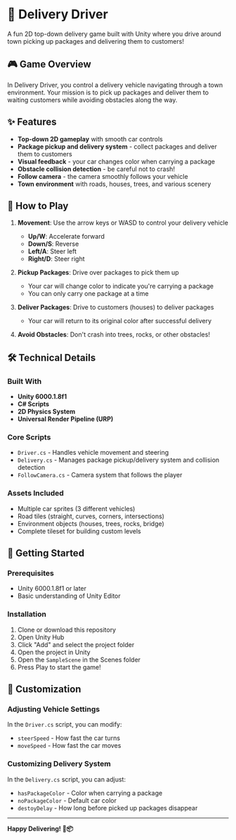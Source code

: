 # 🚗 Delivery Driver

A fun 2D top-down delivery game built with Unity where you drive around town picking up packages and delivering them to customers!

## 🎮 Game Overview

In Delivery Driver, you control a delivery vehicle navigating through a town environment. Your mission is to pick up packages and deliver them to waiting customers while avoiding obstacles along the way.

## ✨ Features

- **Top-down 2D gameplay** with smooth car controls
- **Package pickup and delivery system** - collect packages and deliver them to customers
- **Visual feedback** - your car changes color when carrying a package
- **Obstacle collision detection** - be careful not to crash!
- **Follow camera** - the camera smoothly follows your vehicle
- **Town environment** with roads, houses, trees, and various scenery

## 🎯 How to Play

1. **Movement**: Use the arrow keys or WASD to control your delivery vehicle
   - **Up/W**: Accelerate forward
   - **Down/S**: Reverse
   - **Left/A**: Steer left
   - **Right/D**: Steer right

2. **Pickup Packages**: Drive over packages to pick them up
   - Your car will change color to indicate you're carrying a package
   - You can only carry one package at a time

3. **Deliver Packages**: Drive to customers (houses) to deliver packages
   - Your car will return to its original color after successful delivery

4. **Avoid Obstacles**: Don't crash into trees, rocks, or other obstacles!

## 🛠️ Technical Details

### Built With
- **Unity 6000.1.8f1**
- **C# Scripts**
- **2D Physics System**
- **Universal Render Pipeline (URP)**

### Core Scripts
- `Driver.cs` - Handles vehicle movement and steering
- `Delivery.cs` - Manages package pickup/delivery system and collision detection
- `FollowCamera.cs` - Camera system that follows the player

### Assets Included
- Multiple car sprites (3 different vehicles)
- Road tiles (straight, curves, corners, intersections)
- Environment objects (houses, trees, rocks, bridge)
- Complete tileset for building custom levels

## 🚀 Getting Started

### Prerequisites
- Unity 6000.1.8f1 or later
- Basic understanding of Unity Editor

### Installation
1. Clone or download this repository
2. Open Unity Hub
3. Click "Add" and select the project folder
4. Open the project in Unity
5. Open the `SampleScene` in the Scenes folder
6. Press Play to start the game!

## 🎨 Customization

### Adjusting Vehicle Settings
In the `Driver.cs` script, you can modify:
- `steerSpeed` - How fast the car turns
- `moveSpeed` - How fast the car moves

### Customizing Delivery System
In the `Delivery.cs` script, you can adjust:
- `hasPackageColor` - Color when carrying a package
- `noPackageColor` - Default car color
- `destoyDelay` - How long before picked up packages disappear

---

**Happy Delivering! 🚚📦**
